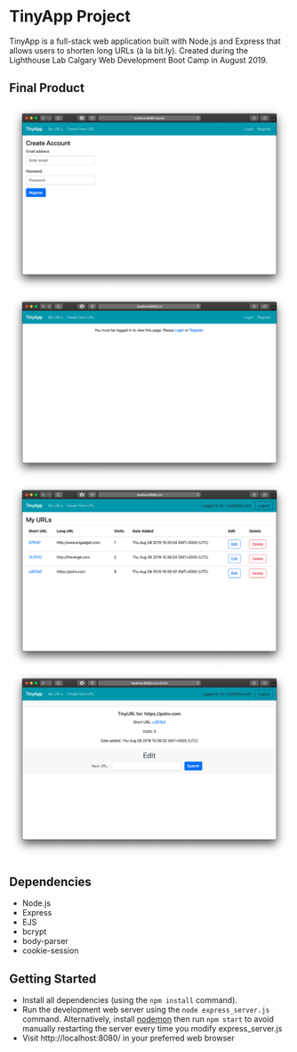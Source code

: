 # TinyApp Project

TinyApp is a full-stack web application built with Node.js and Express that allows users to shorten long URLs (à la bit.ly). Created during the Lighthouse Lab Calgary Web Development Boot Camp in August 2019.

## Final Product

!["Screenshot of register page"](https://github.com/rmcwhae/tinyapp/blob/master/docs/register-page.png)
!["Screenshot of URLs page (not logged in)"](https://github.com/rmcwhae/tinyapp/blob/master/docs/urls-page-not-logged-in.png)
!["Screenshot of URLs page (logged in)"](https://github.com/rmcwhae/tinyapp/blob/master/docs/urls-page-logged-in.png)
!["Screenshot of single URL page (logged in)"](https://github.com/rmcwhae/tinyapp/blob/master/docs/single-url-page-logged-in.png)

## Dependencies

- Node.js
- Express
- EJS
- bcrypt
- body-parser
- cookie-session

## Getting Started

- Install all dependencies (using the `npm install` command).
- Run the development web server using the `node express_server.js` command. Alternatively, install [nodemon](https://nodemon.io/) then run `npm start` to avoid manually restarting the server every time you modify express_server.js
- Visit http://localhost:8080/ in your preferred web browser